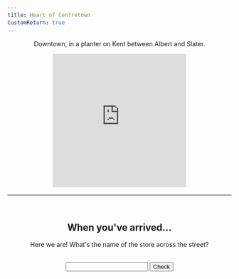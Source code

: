```yaml
---
title: Heart of Centretown
CustomReturn: true
---
```


<div style="text-align:center">
  <p align="center">
    Downtown, in a planter on Kent between Albert and Slater.
  </p>
</div>

<div style="text-align:center">
<iframe src="https://www.google.com/maps/embed?pb=!1m18!1m12!1m3!1d4710.025622366988!2d-75.70739115844336!3d45.41744562661835!2m3!1f0!2f0!3f0!3m2!1i1024!2i768!4f13.1!3m3!1m2!1s0x0%3A0x0!2zNDXCsDI1JzAzLjMiTiA3NcKwNDInMTQuMiJX!5e0!3m2!1sen!2sca!4v1535345331391" width="300" height="300" frameborder="0" style="border:0" allowfullscreen></iframe>
</div>
  
<hr>
  
<br>
<div style="text-align:center">
  <p align="center">
    <h2>When you've arrived...</h2>
    Here we are! What's the name of the store across the street?
  </p>
</div>
<br>

<div style="text-align:center">
  <form id="FirstQ" onSubmit="dogs(); return false;">
    <input type="text" id="answer" name="user_name" />
    <input type="button" value="Check" onclick="dogs(); return false;" />
  </form>
</div>

<div style="text-align:center">
  <p id="demo"></p>
</div>

<div id="FirstAnswer" style="display: none; text-align:center">
  <hr>
  <br>
  <h2>A closer look</h2>
  <img id="imgFirstAnswer" src="none.jpg" height="534" width="300">
  <br>
</div>  

<div id="SecondAnswer" style="display: none; text-align:center">
  <hr>
  <br>
  <h2>The last step</h2>
  Find your gentleman friend and say to him the magical phrase:
  <b>
  <p id="DecodedMessage" style="color:rgb(43, 255, 215);font-size:22px"></p>
  </b>
  <br>
</div>  

<script src = "/7571101397556063/htools.js"></script>

<script>
  function dogs() {
      var text = document.getElementById("FirstQ").elements[0].value;
      var HashResult = lazyHash(text);
      //text = text + "<br>" + HashResult;

      setCookie("FirstAnswerCookie", text, 365)
      //document.getElementById("demo").innerHTML = text;

    if (HashResult == 229439158001674) 
    {
      document.getElementById("demo").innerHTML = "Success!";
      document.getElementById("imgFirstAnswer").src = f("img.jpg");
      document.getElementById("FirstAnswer").style.display = "block";
    }
    else 
    {
      document.getElementById("demo").innerHTML = "Try again :( <br> (Your last try was: \"" + text + "\")";
      document.getElementById("FirstAnswer").style.display = "none";
    }
  }

  function f(ta) {
   //Cheater!!
   //alert("/" + parseInt((lazyHash("1510129177")-lazyHash("crumblies") + 31)/1000000000) + "/" + ta);
   return "/" + parseInt((lazyHash("1510129177")-lazyHash("crumblies") + 31)/1000000000) + "/" + ta;
  } 

  function lazyHash(InString) {
      var hash = 5381;
      for(var i = 0; i < InString.length; i++)
      {
         hash = hash*33 + InString.charCodeAt(i);
      }
      return hash;
  }

  function setCookie(cname, cvalue, exdays) {
      var d = new Date();
      d.setTime(d.getTime() + (exdays * 24 * 60 * 60 * 1000));
      var expires = "expires="+d.toUTCString();
      document.cookie = cname + "=" + cvalue + ";" + expires + ";path=/";
  }

  function getCookie(cname) {
      var name = cname + "=";
      var ca = document.cookie.split(';');
      for(var i = 0; i < ca.length; i++) {
          var c = ca[i];
          while (c.charAt(0) == ' ') {
              c = c.substring(1);
          }
          if (c.indexOf(name) == 0) {
              return c.substring(name.length, c.length);
          }
      }
      return "";
  }

  function getParameterByName(name) {
      name = name.replace(/[\[]/, "\\[").replace(/[\]]/, "\\]");
      var regex = new RegExp("[\\?&]" + name + "=([^&#]*)"),
          results = regex.exec(location.search);
      return results === null ? "" : decodeURIComponent(results[1].replace(/\+/g, " "));
  }

  /////////////
  /////////////

  var PreviousFirstAnswer = getCookie("FirstAnswerCookie");
  if (lazyHash(PreviousFirstAnswer) == 229439158001674)
  {
    document.getElementById("FirstQ").elements[0].value = PreviousFirstAnswer;
    document.getElementById("demo").innerHTML = "Success!";
    document.getElementById("imgFirstAnswer").src = f("img.jpg");
    document.getElementById("FirstAnswer").style.display = "block";
  }

  var SecondAnswer = getParameterByName("sa")
  if (lazyHash(SecondAnswer) == 7571710509952919)
  {
    document.getElementById("FirstQ").elements[0].value = PreviousFirstAnswer;
    document.getElementById("demo").innerHTML = "Success!";
    document.getElementById("imgFirstAnswer").src = f("img.jpg");
    document.getElementById("FirstAnswer").style.display = "block";

    document.getElementById("SecondAnswer").style.display = "block";
    document.getElementById("DecodedMessage").innerHTML = A_Decode("WSp4qzyhp4gbhnfvazujump4qzgbp4qatbtgtg..");
  }

</script>
